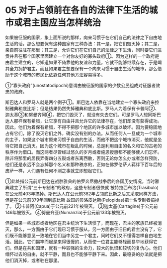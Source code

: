 # 05 对于占领前在各自的法律下生活的城市或君主国应当怎样统治

如果被征服的国家，象上面所说的那样，向来习惯于在它们自己的法律之下自由地生活的话，那么想要保有这种国家有三种办法：其一是，把它们毁灭掉；其二是，亲自前往驻在那里；其三是，允许它们在它们自己的法律之下生活，同时要它们进贡并且在那个国家里面建立一个对你友好的寡头政府①。因为这样的一个政府是由君主建立的，它知道如果不倚靠他的友谊和力量，它就不能够继续存在，于是竭其全力拥护君主。而且如果君主想要保有一个向来习惯于自由生活的城市，那么借助于这个城市的市民比依靠任何其他方法容易得多。

①“寡头政府”(unostatodipochi)意谓由被征服的国家的少数公民组成对征服者效忠的政府。

斯巴达人和罗马人就是两个例子①。斯巴达人依靠在当地建立一个寡头政府来控制雅典和底比斯；但是结果仍然失掉雅典和底比斯。罗马人为着保有卡普阿②、迦太基③和努曼齐阿④，把它们毁灭了，就没有失去它们。可是罗马人想同斯巴达人那样保有希腊，让它享有自由并且允许它的法律存在，他们却没有获得成功。因此，他们为着保有希腊，不得不把那个地区的许多城市加以破坏。因为要稳固地占有它们，除了毁灭它们之外，确实没有别的办法。从而任何人一旦成为一个城市的主子，如果这个城市原来习惯于自由的生活，而他不把这个城市消灭，他就是坐待它把自己消灭。因为这个城市在叛乱的时候，总是利用自由的名义和它的古老的秩序作为借口。而这两者尽管经过悠久的岁月或者施恩授惠都不能够使人们忘怀。除非将那里的居民弄得四分五裂或者东离西散，否则无论你怎么办或者怎样预防，他们还是永远不会忘掉那个名义和那种秩序的，正如在佛罗伦萨人羁绊下百年后的皮萨一样，人们遇有任何不测之事就立即想起它们。

①此处指公元前斯巴达在战胜雅典的伯罗奔尼撒战争后的各国历史情况。当时雅典建立了所谓“三十专制者”的政府，这些专制者很快就    被特拉西布洛(Trasibulo)在公元前403年搞掉。斯巴达人在公元前382年占领底比斯之后又采取同样方法，但是在公元前379年回到底比斯    故国的贝洛皮达斯(Pelopidas)把十名专制者搞掉了。
②卡普阿(Capua)于公元前221年被毁灭。
③迦太基(Cartagine)于公元前146年被毁灭。
④努曼齐亚(Numanzia)于公元前133年被毁灭。

但是如果一些城市或者地区在君主统治下生活惯了，而现在，君主的家族已经被消灭，那么，一方面由于它们现已习惯于服从，另一方面由于旧日的君主没有了，它们既不能够意见一致地在它们当中另立一个君主，同时它们又不懂得怎样自由地生活。因此，它们揭竿而起是来得很慢的，从而使一位君主能够轻而易举地获得它们。但是在共和国里，就有一种较强的生命力，较大的仇恨和较切的复仇心。他们缅怀过去的自由，就不平静，而且也不能够平静下来。因此，最稳妥的办法就是把他们消灭掉，或者驻在那里。

